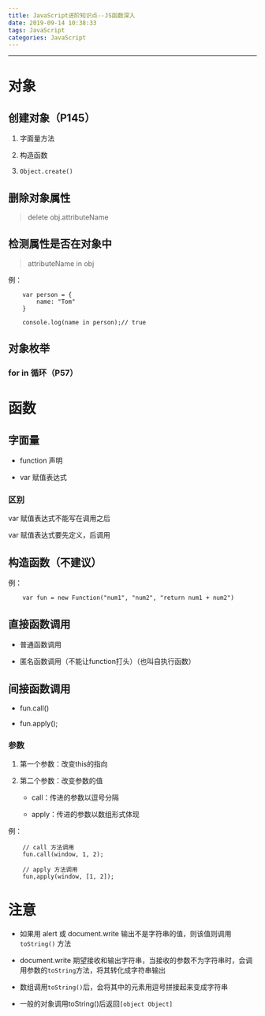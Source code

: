 ```yaml
---
title: JavaScript进阶知识点--JS函数深入
date: 2019-09-14 10:38:33
tags: JavaScript
categories: JavaScript
---
```

---

# 对象

## 创建对象（P145）

1. 字面量方法

2. 构造函数

3. `Object.create()`

## 删除对象属性

> delete obj.attributeName

## 检测属性是否在对象中

> attributeName in obj

例：

```
    var person = {
        name: "Tom"
    }

    console.log(name in person);// true
```

## 对象枚举

### for in 循环（P57）

# 函数

## 字面量

+ function 声明

+ var 赋值表达式

### 区别

var 赋值表达式不能写在调用之后

var 赋值表达式要先定义，后调用

## 构造函数（不建议）

例：

```
    var fun = new Function("num1", "num2", "return num1 + num2")
```

## 直接函数调用

+ 普通函数调用

+ 匿名函数调用（不能让function打头）（也叫自执行函数）

## 间接函数调用

+ fun.call()

+ fun.apply();

### 参数

1. 第一个参数：改变this的指向

2. 第二个参数：改变参数的值

    + call：传进的参数以逗号分隔

    + apply：传进的参数以数组形式体现

例：

```
    // call 方法调用
    fun.call(window, 1, 2);

    // apply 方法调用
    fun,apply(window, [1, 2]);
```

# 注意

+ 如果用 alert 或 document.write 输出不是字符串的值，则该值则调用 `toString()` 方法

+ document.write 期望接收和输出字符串，当接收的参数不为字符串时，会调用参数的`toString`方法，将其转化成字符串输出

+ 数组调用`toString()`后，会将其中的元素用逗号拼接起来变成字符串

+ 一般的对象调用toString()后返回`[object Object]`